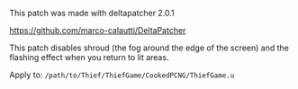 This patch was made with deltapatcher 2.0.1

https://github.com/marco-calautti/DeltaPatcher

This patch disables shroud (the fog around the edge of the screen) and the flashing effect when you return to lit areas.

Apply to: `/path/to/Thief/ThiefGame/CookedPCNG/ThiefGame.u`